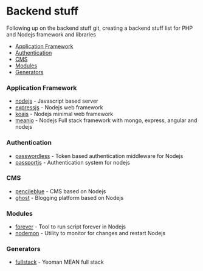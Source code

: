 Backend stuff
========================

Following up on the backend stuff git, creating a backend stuff list for PHP and Nodejs framework and libraries

- [Application Framework](#application-framework)
- [Authentication](#authentication)
- [CMS](#cms)
- [Modules](#modules)
- [Generators](#generators)


### Application Framework
- [nodejs](https://nodejs.org/) - Javascript based server
- [expressjs](http://expressjs.com/) - Nodejs web framework
- [koajs](http://koajs.com/) - Nodejs minimal web framework
- [meanio](http://mean.io/#!/) - Nodejs Full stack framework with mongo, express, angular and nodejs



### Authentication
- [passwordless](https://passwordless.net/) - Token based authentication middleware for Nodejs
- [passportjs](http://passportjs.org/) - Authentication system for nodejs


### CMS
- [pencileblue](https://pencilblue.org/) - CMS based on Nodejs
- [ghost](https://ghost.org/) - Blogging platform based on Nodejs

### Modules
- [forever](https://github.com/foreverjs/forever) - Tool to run script forever in Nodejs
- [nodemon](http://nodemon.io/) - Utility to monitor for changes and restart Nodejs

### Generators
- [fullstack](https://github.com/DaftMonk/generator-angular-fullstack) - Yeoman MEAN full stack

